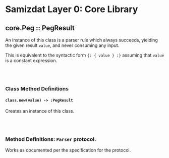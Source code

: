 Samizdat Layer 0: Core Library
==============================

core.Peg :: PegResult
---------------------

An instance of this class is a parser rule which always succeeds, yielding the
given result `value`, and never consuming any input.

This is equivalent to the syntactic form `{: { value } :}` assuming
that `value` is a constant expression.


<br><br>
### Class Method Definitions

#### `class.new(value) -> :PegResult`

Creates an instance of this class.


<br><br>
### Method Definitions: `Parser` protocol.

Works as documented per the specification for the protocol.
